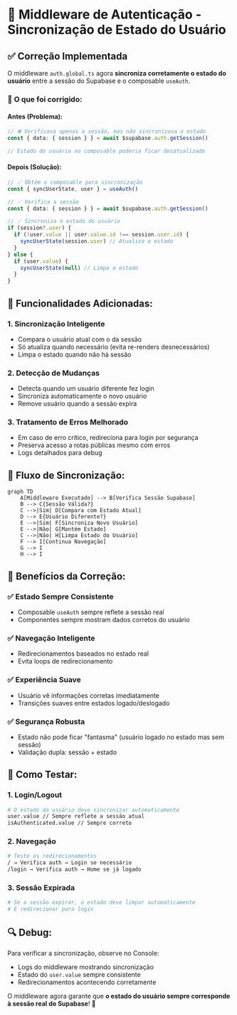 # 🔄 Middleware de Autenticação - Sincronização de Estado do Usuário

## ✅ Correção Implementada

O middleware `auth.global.ts` agora **sincroniza corretamente o estado do usuário** entre a sessão do Supabase e o composable `useAuth`.

### 🔧 **O que foi corrigido:**

#### **Antes (Problema):**
```typescript
// ❌ Verificava apenas a sessão, mas não sincronizava o estado
const { data: { session } } = await $supabase.auth.getSession()

// Estado do usuário no composable poderia ficar desatualizado
```

#### **Depois (Solução):**
```typescript
// ✅ Obtém o composable para sincronização
const { syncUserState, user } = useAuth()

// ✅ Verifica a sessão
const { data: { session } } = await $supabase.auth.getSession()

// ✅ Sincroniza o estado do usuário
if (session?.user) {
  if (!user.value || user.value.id !== session.user.id) {
    syncUserState(session.user) // Atualiza o estado
  }
} else {
  if (user.value) {
    syncUserState(null) // Limpa o estado
  }
}
```

## 🎯 **Funcionalidades Adicionadas:**

### 1. **Sincronização Inteligente**
- Compara o usuário atual com o da sessão
- Só atualiza quando necessário (evita re-renders desnecessários)
- Limpa o estado quando não há sessão

### 2. **Detecção de Mudanças**
- Detecta quando um usuário diferente fez login
- Sincroniza automaticamente o novo usuário
- Remove usuário quando a sessão expira

### 3. **Tratamento de Erros Melhorado**
- Em caso de erro crítico, redireciona para login por segurança
- Preserva acesso a rotas públicas mesmo com erros
- Logs detalhados para debug

## 🔄 **Fluxo de Sincronização:**

```mermaid
graph TD
    A[Middleware Executado] --> B[Verifica Sessão Supabase]
    B --> C{Sessão Válida?}
    C -->|Sim| D[Compara com Estado Atual]
    D --> E{Usuário Diferente?}
    E -->|Sim| F[Sincroniza Novo Usuário]
    E -->|Não| G[Mantém Estado]
    C -->|Não| H[Limpa Estado do Usuário]
    F --> I[Continua Navegação]
    G --> I
    H --> I
```

## 📱 **Benefícios da Correção:**

### ✅ **Estado Sempre Consistente**
- Composable `useAuth` sempre reflete a sessão real
- Componentes sempre mostram dados corretos do usuário

### ✅ **Navegação Inteligente**
- Redirecionamentos baseados no estado real
- Evita loops de redirecionamento

### ✅ **Experiência Suave**
- Usuário vê informações corretas imediatamente
- Transições suaves entre estados logado/deslogado

### ✅ **Segurança Robusta**
- Estado não pode ficar "fantasma" (usuário logado no estado mas sem sessão)
- Validação dupla: sessão + estado

## 🧪 **Como Testar:**

### 1. **Login/Logout**
```bash
# O estado do usuário deve sincronizar automaticamente
user.value // Sempre reflete a sessão atual
isAuthenticated.value // Sempre correto
```

### 2. **Navegação**
```bash
# Teste os redirecionamentos
/ → Verifica auth → Login se necessário
/login → Verifica auth → Home se já logado
```

### 3. **Sessão Expirada**
```bash
# Se a sessão expirar, o estado deve limpar automaticamente
# E redirecionar para login
```

## 🔍 **Debug:**

Para verificar a sincronização, observe no Console:
- Logs do middleware mostrando sincronização
- Estado do `user.value` sempre consistente
- Redirecionamentos acontecendo corretamente

O middleware agora garante que **o estado do usuário sempre corresponde à sessão real do Supabase**! 🎉
